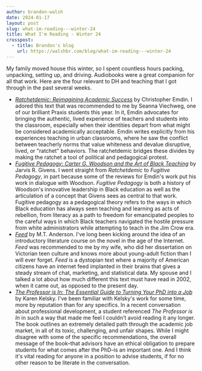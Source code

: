 ```yaml
---
author: brandon-walsh
date: 2024-01-17
layout: post
slug: what-im-reading---winter-24
title: What I'm Reading - Winter 24
crosspost:
  - title: Brandon's blog
    url: https://walshbr.com/blog/what-im-reading---winter-24
---
```

My family moved house this winter, so I spent countless hours packing, unpacking, setting up, and driving. Audiobooks were a great companion for all that work. Here are the four relevant to DH and teaching that I got through in the past several weeks.

* _[Ratchetdemic: Reimagining Academic Success](https://chrisemdin.com/product/ratchetdemic-reimagining-academic-success/)_ by Christopher Emdin. I adored this text that was recommended to me by Seanna Viechweg, one of our brilliant Praxis students this year. In it, Emdin advocates for bringing the authentic, lived experience of teachers and students into the classroom, especially when their identities depart from what might be considered academically acceptable. Emdin writes explicitly from his experiences teaching in urban classrooms, where he saw the conflict between teacherly norms that value whiteness and devalue disruptive, lived, or "ratchet" behaviors. The ratchetdemic bridges these divides by making the ratchet a tool of political and pedagogical protest. 
* _[Fugitive Pedagogy: Carter G. Woodson and the Art of Black Teaching](https://www.hup.harvard.edu/books/9780674983687)_ by Jarvis R. Givens. I went straight from _Ratchetdemic_ to _Fugitive Pedagogy_, in part because some of the reviews for Emdin's work put his work in dialogue with Woodson. _Fugitive Pedagogy_ is both a history of Woodson's innovative leadership in Black education as well as the articulation of a concept that Givens sees as central to that work. Fugitive pedagogy as a pedagogical theory refers to the ways in which Black education has always seen teaching and learning as acts of rebellion, from literacy as a path to freedom for emancipated peoples to the careful ways in which Black teachers navigated the hostile pressure from white administrators while attempting to teach in the Jim Crow era. 
* _[Feed](https://mt-anderson.com/books/feed)_ by M.T. Anderson. I've long been kicking around the idea of an introductory literature course on the novel in the age of the Internet. _Feed_ was recommended to me by my wife, who did her dissertation on Victorian teen culture and knows more about young-adult fiction than I will ever forget. _Feed_ is a dystopian text where a majority of American citizens have an internet feed implanted in their brains that gives a steady stream of chat, marketing, and statistical data. My spouse and I talked a lot about how much different this text must have read in 2002, when it came out, as opposed to the present day.
* _[The Professor is In: The Essential Guide to Turning Your PhD into a Job](https://theprofessorisin.com/buy-the-book/)_ by Karen Kelsky. I've been familiar with Kelsky's work for some time, more by reputation than for any specifics. In a recent conversation about professional development, a student referenced _The Professor is In_ in such a way that made me feel I couldn't avoid reading it any longer. The book outlines an extremely detailed path through the academic job market, in all of its toxic, challenging, and unfair shapes. While I might disagree with some of the specific recommendations, the overall message of the book–that advisors have an ethical obligation to prepare students for what comes after the PhD–is an important one. And I think it's vital reading for anyone in a position to advise students, if for no other reason to be literate in the conversation. 
